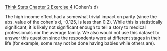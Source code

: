[Think Stats Chapter 2 Exercise 4](http://greenteapress.com/thinkstats2/html/thinkstats2003.html#toc24) (Cohen's d)

The high income effect had a somewhat trivial impact on parity (since the abs. value of the cohen's d, -0.125, is less than 0.2). While this is statistically significant, it is likely not significant enough to tell a story to medical professionals nor the average family. We also would not use this dataset to answer this question since the respondents were at different stages in their life (for example, some may not be done having babies while others are).
